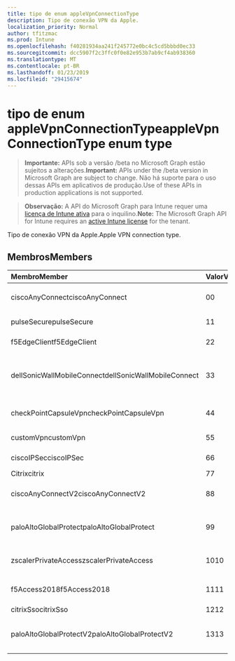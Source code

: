 ```yaml
---
title: tipo de enum appleVpnConnectionType
description: Tipo de conexão VPN da Apple.
localization_priority: Normal
author: tfitzmac
ms.prod: Intune
ms.openlocfilehash: f40281934aa241f245772e0bc4c5cd5bbbd0ec33
ms.sourcegitcommit: dcc5907f2c3ffc0f0e82e953b7ab9cf4ab938360
ms.translationtype: MT
ms.contentlocale: pt-BR
ms.lasthandoff: 01/23/2019
ms.locfileid: "29415674"
---
```

# <a name="applevpnconnectiontype-enum-type"></a><span data-ttu-id="14003-103">tipo de enum appleVpnConnectionType</span><span class="sxs-lookup"><span data-stu-id="14003-103">appleVpnConnectionType enum type</span></span>

> <span data-ttu-id="14003-104">**Importante:** APIs sob a versão /beta no Microsoft Graph estão sujeitos a alterações.</span><span class="sxs-lookup"><span data-stu-id="14003-104">**Important:** APIs under the /beta version in Microsoft Graph are subject to change.</span></span> <span data-ttu-id="14003-105">Não há suporte para o uso dessas APIs em aplicativos de produção.</span><span class="sxs-lookup"><span data-stu-id="14003-105">Use of these APIs in production applications is not supported.</span></span>

> <span data-ttu-id="14003-106">**Observação:** A API do Microsoft Graph para Intune requer uma [licença de Intune ativa](https://go.microsoft.com/fwlink/?linkid=839381) para o inquilino.</span><span class="sxs-lookup"><span data-stu-id="14003-106">**Note:** The Microsoft Graph API for Intune requires an [active Intune license](https://go.microsoft.com/fwlink/?linkid=839381) for the tenant.</span></span>

<span data-ttu-id="14003-107">Tipo de conexão VPN da Apple.</span><span class="sxs-lookup"><span data-stu-id="14003-107">Apple VPN connection type.</span></span>

## <a name="members"></a><span data-ttu-id="14003-108">Membros</span><span class="sxs-lookup"><span data-stu-id="14003-108">Members</span></span>
|<span data-ttu-id="14003-109">Membro</span><span class="sxs-lookup"><span data-stu-id="14003-109">Member</span></span>|<span data-ttu-id="14003-110">Valor</span><span class="sxs-lookup"><span data-stu-id="14003-110">Value</span></span>|<span data-ttu-id="14003-111">Descrição</span><span class="sxs-lookup"><span data-stu-id="14003-111">Description</span></span>|
|:---|:---|:---|
|<span data-ttu-id="14003-112">ciscoAnyConnect</span><span class="sxs-lookup"><span data-stu-id="14003-112">ciscoAnyConnect</span></span>|<span data-ttu-id="14003-113">0</span><span class="sxs-lookup"><span data-stu-id="14003-113">0</span></span>|<span data-ttu-id="14003-114">AnyConnect da Cisco.</span><span class="sxs-lookup"><span data-stu-id="14003-114">Cisco AnyConnect.</span></span>|
|<span data-ttu-id="14003-115">pulseSecure</span><span class="sxs-lookup"><span data-stu-id="14003-115">pulseSecure</span></span>|<span data-ttu-id="14003-116">1</span><span class="sxs-lookup"><span data-stu-id="14003-116">1</span></span>|<span data-ttu-id="14003-117">Pulso seguro.</span><span class="sxs-lookup"><span data-stu-id="14003-117">Pulse Secure.</span></span>|
|<span data-ttu-id="14003-118">f5EdgeClient</span><span class="sxs-lookup"><span data-stu-id="14003-118">f5EdgeClient</span></span>|<span data-ttu-id="14003-119">2</span><span class="sxs-lookup"><span data-stu-id="14003-119">2</span></span>|<span data-ttu-id="14003-120">F5 Cliente de borda.</span><span class="sxs-lookup"><span data-stu-id="14003-120">F5 Edge Client.</span></span>|
|<span data-ttu-id="14003-121">dellSonicWallMobileConnect</span><span class="sxs-lookup"><span data-stu-id="14003-121">dellSonicWallMobileConnect</span></span>|<span data-ttu-id="14003-122">3</span><span class="sxs-lookup"><span data-stu-id="14003-122">3</span></span>|<span data-ttu-id="14003-123">Conexão do Dell SonicWALL Mobile.</span><span class="sxs-lookup"><span data-stu-id="14003-123">Dell SonicWALL Mobile Connection.</span></span>|
|<span data-ttu-id="14003-124">checkPointCapsuleVpn</span><span class="sxs-lookup"><span data-stu-id="14003-124">checkPointCapsuleVpn</span></span>|<span data-ttu-id="14003-125">4</span><span class="sxs-lookup"><span data-stu-id="14003-125">4</span></span>|<span data-ttu-id="14003-126">Verifique o ponto Cápsula VPN.</span><span class="sxs-lookup"><span data-stu-id="14003-126">Check Point Capsule VPN.</span></span>|
|<span data-ttu-id="14003-127">customVpn</span><span class="sxs-lookup"><span data-stu-id="14003-127">customVpn</span></span>|<span data-ttu-id="14003-128">5</span><span class="sxs-lookup"><span data-stu-id="14003-128">5</span></span>|<span data-ttu-id="14003-129">Sinalizador VPN.</span><span class="sxs-lookup"><span data-stu-id="14003-129">Custom VPN.</span></span>|
|<span data-ttu-id="14003-130">ciscoIPSec</span><span class="sxs-lookup"><span data-stu-id="14003-130">ciscoIPSec</span></span>|<span data-ttu-id="14003-131">6</span><span class="sxs-lookup"><span data-stu-id="14003-131">6</span></span>|<span data-ttu-id="14003-132">Cisco (IPSec).</span><span class="sxs-lookup"><span data-stu-id="14003-132">Cisco (IPSec).</span></span>|
|<span data-ttu-id="14003-133">Citrix</span><span class="sxs-lookup"><span data-stu-id="14003-133">citrix</span></span>|<span data-ttu-id="14003-134">7</span><span class="sxs-lookup"><span data-stu-id="14003-134">7</span></span>|<span data-ttu-id="14003-135">Citrix.</span><span class="sxs-lookup"><span data-stu-id="14003-135">Citrix.</span></span>|
|<span data-ttu-id="14003-136">ciscoAnyConnectV2</span><span class="sxs-lookup"><span data-stu-id="14003-136">ciscoAnyConnectV2</span></span>|<span data-ttu-id="14003-137">8</span><span class="sxs-lookup"><span data-stu-id="14003-137">8</span></span>|<span data-ttu-id="14003-138">V2 de AnyConnect da Cisco.</span><span class="sxs-lookup"><span data-stu-id="14003-138">Cisco AnyConnect V2.</span></span>|
|<span data-ttu-id="14003-139">paloAltoGlobalProtect</span><span class="sxs-lookup"><span data-stu-id="14003-139">paloAltoGlobalProtect</span></span>|<span data-ttu-id="14003-140">9</span><span class="sxs-lookup"><span data-stu-id="14003-140">9</span></span>|<span data-ttu-id="14003-141">GlobalProtect do Palo Alto redes.</span><span class="sxs-lookup"><span data-stu-id="14003-141">Palo Alto Networks GlobalProtect.</span></span>|
|<span data-ttu-id="14003-142">zscalerPrivateAccess</span><span class="sxs-lookup"><span data-stu-id="14003-142">zscalerPrivateAccess</span></span>|<span data-ttu-id="14003-143">10</span><span class="sxs-lookup"><span data-stu-id="14003-143">10</span></span>|<span data-ttu-id="14003-144">Acesso de privado Zscaler.</span><span class="sxs-lookup"><span data-stu-id="14003-144">Zscaler Private Access.</span></span>|
|<span data-ttu-id="14003-145">f5Access2018</span><span class="sxs-lookup"><span data-stu-id="14003-145">f5Access2018</span></span>|<span data-ttu-id="14003-146">11</span><span class="sxs-lookup"><span data-stu-id="14003-146">11</span></span>|<span data-ttu-id="14003-147">F5 2018 de acesso.</span><span class="sxs-lookup"><span data-stu-id="14003-147">F5 Access 2018.</span></span>|
|<span data-ttu-id="14003-148">citrixSso</span><span class="sxs-lookup"><span data-stu-id="14003-148">citrixSso</span></span>|<span data-ttu-id="14003-149">12</span><span class="sxs-lookup"><span data-stu-id="14003-149">12</span></span>|<span data-ttu-id="14003-150">Citrix Sso.</span><span class="sxs-lookup"><span data-stu-id="14003-150">Citrix Sso.</span></span>|
|<span data-ttu-id="14003-151">paloAltoGlobalProtectV2</span><span class="sxs-lookup"><span data-stu-id="14003-151">paloAltoGlobalProtectV2</span></span>|<span data-ttu-id="14003-152">13</span><span class="sxs-lookup"><span data-stu-id="14003-152">13</span></span>|<span data-ttu-id="14003-153">Palo Alto Networks GlobalProtect V2.</span><span class="sxs-lookup"><span data-stu-id="14003-153">Palo Alto Networks GlobalProtect V2.</span></span>|




